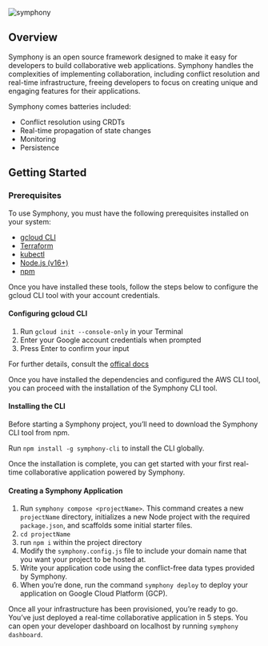 ![symphony](https://github.com/symphony-collaboration/symphony/assets/68111562/f37a0442-ea1d-475a-ba80-970bbde72197)


## Overview

Symphony is an open source framework designed to make it easy for developers to build collaborative web applications. Symphony handles the complexities of implementing collaboration, including conflict resolution and real-time infrastructure, freeing developers to focus on creating unique and engaging features for their applications.

Symphony comes batteries included:

- Conflict resolution using CRDTs
- Real-time propagation of state changes
- Monitoring
- Persistence

## Getting Started

### Prerequisites

To use Symphony, you must have the following prerequisites installed on your system:


- [gcloud CLI](https://cloud.google.com/sdk/gcloud)
- [Terraform](https://developer.hashicorp.com/terraform/tutorials/gcp-get-started/install-cli)
- [kubectl](https://kubernetes.io/docs/tasks/tools/)
- [Node.js (v16+)](https://nodejs.org/en)
- [npm](https://docs.npmjs.com/getting-started)

Once you have installed these tools, follow the steps below to configure the gcloud CLI tool with your account credentials.

#### Configuring gcloud CLI

1. Run `gcloud init --console-only` in your Terminal
2. Enter your Google account credentials when prompted
3. Press Enter to confirm your input

For further details, consult the [offical docs](https://cloud.google.com/docs/authentication)

Once you have installed the dependencies and configured the AWS CLI tool, you can proceed with the installation of the Symphony CLI tool.

#### Installing the CLI

Before starting a Symphony project, you’ll need to download the Symphony CLI tool from npm.

Run `npm install -g symphony-cli` to install the CLI globally.

Once the installation is complete, you can get started with your first real-time collaborative application powered by Symphony.

#### Creating a Symphony Application

1. Run `symphony compose <projectName>`. This command creates a new `projectName` directory, initializes a new Node project with the required `package.json`, and scaffolds some initial starter files.
2. `cd projectName`
3. run `npm i` within the project directory
4. Modify the `symphony.config.js` file to include your domain name that you want your project to be hosted at.
5. Write your application code using the conflict-free data types provided by Symphony.
6. When you’re done, run the command `symphony deploy` to deploy your application on Google Cloud Platform (GCP).

Once all your infrastructure has been provisioned, you’re ready to go. You’ve just deployed a real-time collaborative application in 5 steps. You can open your developer dashboard on localhost by running `symphony dashboard`.

